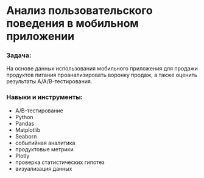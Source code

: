 # Анализ пользовательского поведения в мобильном приложении
### Задача: 
На основе данных использования мобильного приложения для продажи продуктов питания проанализировать воронку продаж, а также оценить результаты A/A/B-тестирования.
### Навыки и инструменты:

 - A/B-тестирование
 - Python
 - Pandas
 - Matplotlib
 - Seaborn
 - событийная аналитика
 - продуктовые метрики
 - Plotly
 - проверка статистических гипотез
 - визуализация данных
